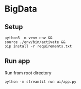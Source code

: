 # BigData

## Setup
```
python3 -m venv env &&
source ./env/bin/activate &&
pip install -r requirements.txt
```
## Run app

Run from root directory

```
python -m streamlit run ui/app.py
```
